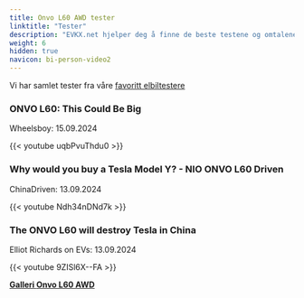 ```yaml
---
title: Onvo L60 AWD tester
linktitle: "Tester"
description: "EVKX.net hjelper deg å finne de beste testene og omtalene av denne modellen."
weight: 6
hidden: true
navicon: bi-person-video2
---
```

Vi har samlet tester fra våre [favoritt elbiltestere](../../../../../guides/evreviewers/)

<div class="container text-center shadow p-2 pe-4 mb-5 bg-body-tertiary rounded border">
<h3>ONVO L60: This Could Be Big</h3>
<p>Wheelsboy: 15.09.2024</p>

{{< youtube uqbPvuThdu0 >}}

</div>
<div class="container text-center shadow p-2 pe-4 mb-5 bg-body-tertiary rounded border">
<h3>Why would you buy a Tesla Model Y? - NIO ONVO L60 Driven</h3>
<p>ChinaDriven: 13.09.2024</p>

{{< youtube Ndh34nDNd7k >}}

</div>
<div class="container text-center shadow p-2 pe-4 mb-5 bg-body-tertiary rounded border">
<h3>The ONVO L60 will destroy Tesla in China</h3>
<p>Elliot Richards on EVs: 13.09.2024</p>

{{< youtube 9ZISl6X--FA >}}

</div>
<div class="mt-3 mb-3">
<a href="../gallery/" class="text-decoration-none text-black">
<strong><i class="bi-arrow-left"></i>Galleri  </strong>
</a>
<a href="../" class="text-decoration-none text-black float-end">
<strong>Onvo L60 AWD <i class="bi-arrow-right"></i></strong>
</a>
</div>
